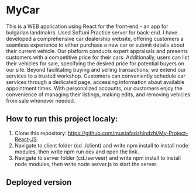 # MyCar
This is a WEB application using React for the front-end - an app for bulgarian landmakrs. Used Softuni Practice server for back-end.
I have developed a comprehensive car dealership website, offering customers a seamless experience to either purchase a new car or submit details about their current vehicle. Our platform conducts expert appraisals and presents customers with a competitive price for their cars. Additionally, users can list their vehicles for sale, specifying the desired price for potential buyers on our site. Beyond facilitating buying and selling transactions, we extend our services to a trusted workshop. Customers can conveniently schedule car services through a dedicated page, accessing information about available appointment times. With personalized accounts, our customers enjoy the convenience of managing their listings, making edits, and removing vehicles from sale whenever needed.

## How to run this project localy:
 1. Clone this repository: https://github.com/mustafadzhindzhi/My-Project-React-JS 
 2. Navigate to client folder (cd ./client) and write npm install to install node modules, then write npm run dev and open the link.
 3. Navigate to server folder (cd./serveer) and write npm install to install node modules, then write node server.js to start the server.

## Deployed version
 

